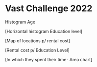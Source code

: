 <h1> Vast Challenge 2022 </h1>

[Histogram Age](https://mdanielaraffom.github.io/infovis/VastChallenge/vast.age.html)

[Horizontal histogram Education level]

[Map of locations p/ rental cost]

[Rental cost p/ Education Level]

[In which they spent their time- Area chart]
